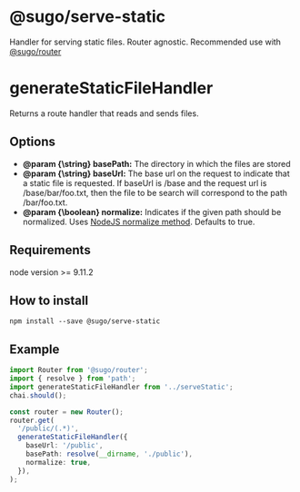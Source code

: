 # **@sugo/serve-static**

Handler for serving static files. Router agnostic. Recommended use with [@sugo/router](https://www.npmjs.com/package/@sugo/router)

# **generateStaticFileHandler**

Returns a route handler that reads and sends files.

## **Options**

- **@param {\string} basePath:** The directory in which the files are stored
- **@param {\string} baseUrl:** The base url on the request to indicate that a static file is requested. If baseUrl is /base and the request url is /base/bar/foo.txt, then the file to be search will correspond to the path /bar/foo.txt.
- **@param {\boolean} normalize:** Indicates if the given path should be normalized. Uses [NodeJS normalize method](https://nodejs.org/docs/latest-v10.x/api/path.html#path_path_normalize_path). Defaults to true.

## **Requirements**

node version >= 9.11.2

## **How to install**

```shell
npm install --save @sugo/serve-static
```

## **Example**

```typescript
import Router from '@sugo/router';
import { resolve } from 'path';
import generateStaticFileHandler from '../serveStatic';
chai.should();

const router = new Router();
router.get(
  '/public/(.*)',
  generateStaticFileHandler({
    baseUrl: '/public',
    basePath: resolve(__dirname, './public'),
    normalize: true,
  }),
);
```
